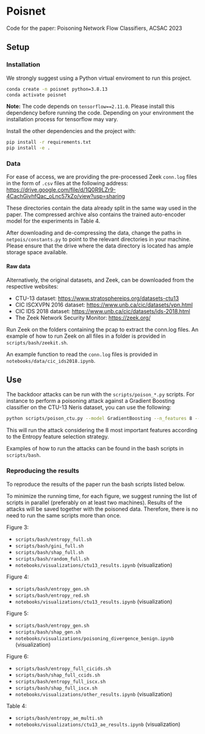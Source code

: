 # Poisnet

Code for the paper: Poisoning Network Flow Classifiers, ACSAC 2023

## Setup

### Installation

We strongly suggest using a Python virtual enviroment to run this project.
```bash
conda create -n poisnet python=3.8.13
conda activate poisnet
```

**Note:** The code depends on `tensorflow==2.11.0`. Please install this dependency before running the code. Depending on your environment the installation process for tensorflow may vary.

Install the other dependencies and the project with:

```bash
pip install -r requirements.txt
pip install -e .
```


### Data

For ease of access, we are providing the pre-processed Zeek `conn.log` files in the form of `.csv` files at the following address: https://drive.google.com/file/d/1Q0R9LZr9-4CachGivhfQac_oLnc57kZo/view?usp=sharing

These directories contain the data already split in the same way used in the paper. 
The compressed archive also contains the trained auto-encoder model for the experiments in Table 4.

After downloading and de-compressing the data, change the paths in `netpois/constants.py` to point to the relevant directories in your machine.
Please ensure that the drive where the data directory is located has ample storage space available.

#### Raw data

Alternatively, the original datasets, and Zeek, can be downloaded from the respective websites:
- CTU-13 dataset: https://www.stratosphereips.org/datasets-ctu13
- CIC ISCXVPN 2016 dataset: https://www.unb.ca/cic/datasets/vpn.html
- CIC IDS 2018 dataset: https://www.unb.ca/cic/datasets/ids-2018.html
- The Zeek Network Security Monitor: https://zeek.org/

Run Zeek on the folders containing the pcap to extract the conn.log files. 
An example of how to run Zeek on all files in a folder is provided in `scripts/bash/zeekit.sh`.

An example function to read the `conn.log` files is provided in `notebooks/data/cic_ids2018.ipynb`.


## Use

The backdoor attacks can be run with the `scripts/poison_*.py` scripts.
For instance to perform a poisoning attack against a Gradient Boosting classifier on the CTU-13 Neris dataset, you can use the following:
```bash
python scripts/poison_ctu.py --model GradientBoosting --n_features 8 --seed 42 --fstrat entropy --subscenario 1;
```
This will run the attack considering the 8 most important features according to the Entropy feature selection strategy.

Examples of how to run the attacks can be found in the bash scripts in `scripts/bash`.


### Reproducing the results

To reproduce the results of the paper run the bash scripts listed below. 

To minimize the running time, for each figure, we suggest running the list of scripts in parallel (preferably on at least two machines).
Results of the attacks will be saved together with the poisoned data. Therefore, there is no need to run the same scripts more than once.

Figure 3:
- `scripts/bash/entropy_full.sh`
- `scripts/bash/gini_full.sh`
- `scripts/bash/shap_full.sh`
- `scripts/bash/random_full.sh`
- `notebooks/visualizations/ctu13_results.ipynb` (visualization)

Figure 4:
- `scripts/bash/entropy_gen.sh`
- `scripts/bash/entropy_red.sh`
- `notebooks/visualizations/ctu13_results.ipynb` (visualization)

Figure 5:
- `scripts/bash/entropy_gen.sh`
- `scripts/bash/shap_gen.sh`
- `notebooks/visualizations/poisoning_divergence_benign.ipynb` (visualization)

Figure 6:
- `scripts/bash/entropy_full_cicids.sh`
- `scripts/bash/shap_full_ccids.sh`
- `scripts/bash/entropy_full_iscx.sh`
- `scripts/bash/shap_full_iscx.sh`
- `notebooks/visualizations/other_results.ipynb` (visualization)

Table 4:
- `scripts/bash/entropy_ae_multi.sh`
- `notebooks/visualizations/ctu13_ae_results.ipynb` (visualization)